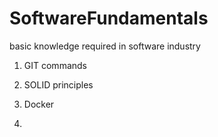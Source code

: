 # SoftwareFundamentals
basic knowledge required in software industry

1. GIT commands

2. SOLID principles

3. Docker

4. 
